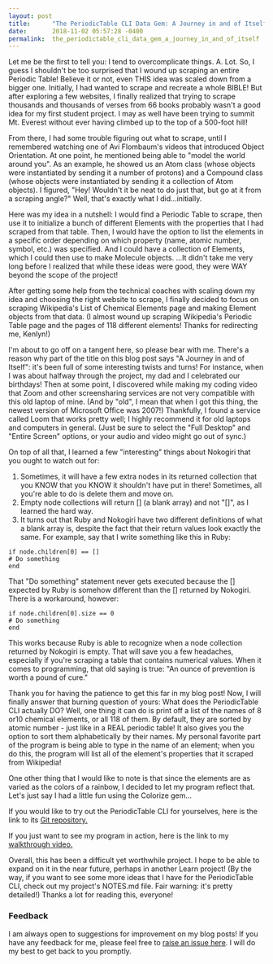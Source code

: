 ```yaml
---
layout: post
title:      "The PeriodicTable CLI Data Gem: A Journey in and of Itself"
date:       2018-11-02 05:57:28 -0400
permalink:  the_periodictable_cli_data_gem_a_journey_in_and_of_itself
---
```



Let me be the first to tell you: I tend to overcomplicate things. A. Lot. So, I guess I shouldn't be too surprised that I wound up scraping an entire Periodic Table! Believe it or not, even THIS idea was scaled down from a bigger one. Initially, I had wanted to scrape and recreate a whole BIBLE! But after exploring a few websites, I finally realized that trying to scrape thousands and thousands of verses from 66 books probably wasn't a good idea for my first student project. I may as well have been trying to summit Mt. Everest without ever having climbed up to the top of a 500-foot hill!

From there, I had some trouble figuring out what to scrape, until I remembered watching one of Avi Flombaum's videos that introduced Object Orientation. At one point, he mentioned being able to "model the world around you". As an example, he showed us an Atom class (whose objects were instantiated by sending it a number of protons) and a Compound class (whose objects were instantiated by sending it a collection of Atom objects). I figured, "Hey! Wouldn't it be neat to do just that, but go at it from a scraping angle?" Well, that's exactly what I did...initially.

Here was my idea in a nutshell: I would find a Periodic Table to scrape, then use it to initialize a bunch of different Elements with the properties that I had scraped from that table. Then, I would have the option to list the elements in a specific order depending on which property (name, atomic number, symbol, etc.) was specified. And I could have a collection of Elements, which I could then use to make Molecule objects. ...It didn't take me very long before I realized that while these ideas were good, they were WAY beyond the scope of the project!

After getting some help from the technical coaches with scaling down my idea and choosing the right website to scrape, I finally decided to focus on scraping Wikipedia's List of Chemical Elements page and making Element objects from that data. (I almost wound up scraping Wikipedia's Periodic Table page and the pages of 118 different elements! Thanks for redirecting me, Kenlyn!)

I'm about to go off on a tangent here, so please bear with me. There's a reason why part of the title on this blog post says "A Journey in and of Itself": it's been full of some interesting twists and turns! For instance, when I was about halfway through the project, my dad and I celebrated our birthdays! Then at some point, I discovered while making my coding video that Zoom and other screensharing services are not very compatible with this old laptop of mine. (And by "old", I mean that when I got this thing, the newest version of Microsoft Office was 2007!) Thankfully, I found a service called Loom that works pretty well; I highly recommend it for old laptops and computers in general. (Just be sure to select the "Full Desktop" and "Entire Screen" options, or your audio and video might go out of sync.) 

On top of all that, I learned a few "interesting" things about Nokogiri that you ought to watch out for: 
1. Sometimes, it will have a few extra nodes in its returned collection that you KNOW that you KNOW it shouldn't have put in there! Sometimes, all you're able to do is delete them and move on.
2. Empty node collections will return [] (a blank array) and not "[]", as I learned the hard way.
3. It turns out that Ruby and Nokogiri have two different definitions of what a blank array is, despite the fact that their return values look exactly the same. For example, say that I write something like this in Ruby:

```
if node.children[0] == []
# Do something
end
```

That "Do something" statement never gets executed because the [] expected by Ruby is somehow different than the [] returned by Nokogiri. There is a workaround, however:

```
if node.children[0].size == 0
# Do something
end
```

This works because Ruby is able to recognize when a node collection returned by Nokogiri is empty. That will save you a few headaches, especially if you're scraping a table that contains numerical values. When it comes to programming, that old saying is true: "An ounce of prevention is worth a pound of cure."

Thank you for having the patience to get this far in my blog post! Now, I will finally answer that burning question of yours: What does the PeriodicTable CLI actually DO? Well, one thing it can do is print off a list of the names of 8 or10 chemical elements, or all 118 of them. By default, they are sorted by atomic number - just like in a REAL periodic table! It also gives you the option to sort them alphabetically by their names. My personal favorite part of the program is being able to type in the name of an element; when you do this, the program will list all of the element's properties that it scraped from Wikipedia!

One other thing that I would like to note is that since the elements are as varied as the colors of a rainbow, I decided to let my program reflect that. Let's just say I had a little fun using the Colorize gem...

If you would like to try out the PeriodicTable CLI for yourselves, here is the link to its [Git repository.](https://github.com/Sdcrouse/periodic-table-cli-gem)

If you just want to see my program in action, here is the link to my [walkthrough video.](https://www.useloom.com/share/a51352ba5ccb4f06b11eceeaf403844c)

Overall, this has been a difficult yet worthwhile project. I hope to be able to expand on it in the near future, perhaps in another Learn project! (By the way, if you want to see some more ideas that I have for the PeriodicTable CLI, check out my project's NOTES.md file. Fair warning: it's pretty detailed!) Thanks a lot for reading this, everyone!

### Feedback

I am always open to suggestions for improvement on my blog posts! If you have any feedback for me, please feel free to [raise an issue here](https://github.com/Sdcrouse/Sdcrouse.github.io). I will do my best to get back to you promptly.

